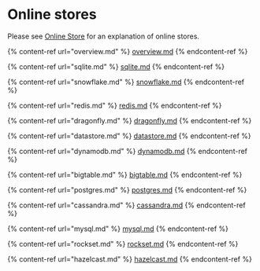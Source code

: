 # Online stores

Please see [Online Store](../../getting-started/architecture-and-components/online-store.md) for an explanation of online stores.

{% content-ref url="overview.md" %}
[overview.md](overview.md)
{% endcontent-ref %}

{% content-ref url="sqlite.md" %}
[sqlite.md](sqlite.md)
{% endcontent-ref %}

{% content-ref url="snowflake.md" %}
[snowflake.md](snowflake.md)
{% endcontent-ref %}

{% content-ref url="redis.md" %}
[redis.md](redis.md)
{% endcontent-ref %}

{% content-ref url="dragonfly.md" %}
[dragonfly.md](dragonfly.md)
{% endcontent-ref %}

{% content-ref url="datastore.md" %}
[datastore.md](datastore.md)
{% endcontent-ref %}

{% content-ref url="dynamodb.md" %}
[dynamodb.md](dynamodb.md)
{% endcontent-ref %}

{% content-ref url="bigtable.md" %}
[bigtable.md](mysql.md)
{% endcontent-ref %}

{% content-ref url="postgres.md" %}
[postgres.md](postgres.md)
{% endcontent-ref %}

{% content-ref url="cassandra.md" %}
[cassandra.md](cassandra.md)
{% endcontent-ref %}

{% content-ref url="mysql.md" %}
[mysql.md](mysql.md)
{% endcontent-ref %}

{% content-ref url="rockset.md" %}
[rockset.md](rockset.md)
{% endcontent-ref %}

{% content-ref url="hazelcast.md" %}
[hazelcast.md](hazelcast.md)
{% endcontent-ref %}


